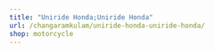 ```yaml
---
title: "Uniride Honda;Uniride Honda"
url: /changaramkulam/uniride-honda-uniride-honda/
shop: motorcycle
---
```

